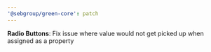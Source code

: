 ```yaml
---
'@sebgroup/green-core': patch
---
```


**Radio Buttons**: Fix issue where value would not get picked up when assigned as a property
